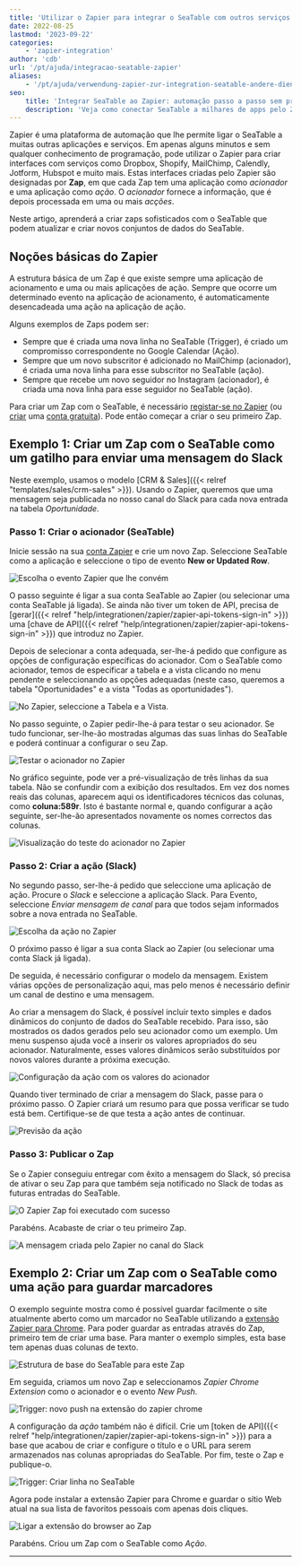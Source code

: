 ```yaml
---
title: 'Utilizar o Zapier para integrar o SeaTable com outros serviços'
date: 2022-08-25
lastmod: '2023-09-22'
categories:
    - 'zapier-integration'
author: 'cdb'
url: '/pt/ajuda/integracao-seatable-zapier'
aliases:
    - '/pt/ajuda/verwendung-zapier-zur-integration-seatable-andere-dienste'
seo:
    title: 'Integrar SeaTable ao Zapier: automação passo a passo sem programação'
    description: 'Veja como conectar SeaTable a milhares de apps pelo Zapier—guia prático, exemplos, fluxos automatizados e dicas para produtividade sem código.'
---
```


Zapier é uma plataforma de automação que lhe permite ligar o SeaTable a muitas outras aplicações e serviços. Em apenas alguns minutos e sem qualquer conhecimento de programação, pode utilizar o Zapier para criar interfaces com serviços como Dropbox, Shopify, MailChimp, Calendly, Jotform, Hubspot e muito mais. Estas interfaces criadas pelo Zapier são designadas por **Zap**, em que cada Zap tem uma aplicação como _acionador_ e uma aplicação como _ação_. O _acionador_ fornece a informação, que é depois processada em uma ou mais _acções_.

Neste artigo, aprenderá a criar zaps sofisticados com o SeaTable que podem atualizar e criar novos conjuntos de dados do SeaTable.

## Noções básicas do Zapier

A estrutura básica de um Zap é que existe sempre uma aplicação de acionamento e uma ou mais aplicações de ação. Sempre que ocorre um determinado evento na aplicação de acionamento, é automaticamente desencadeada uma ação na aplicação de ação.

Alguns exemplos de Zaps podem ser:

- Sempre que é criada uma nova linha no SeaTable (Trigger), é criado um compromisso correspondente no Google Calendar (Ação).
- Sempre que um novo subscritor é adicionado no MailChimp (acionador), é criada uma nova linha para esse subscritor no SeaTable (ação).
- Sempre que recebe um novo seguidor no Instagram (acionador), é criada uma nova linha para esse seguidor no SeaTable (ação).

Para criar um Zap com o SeaTable, é necessário [registar-se no Zapier](https://zapier.com/app/login) (ou [criar](https://zapier.com/sign-up) uma [conta gratuita](https://zapier.com/sign-up)). Pode então começar a criar o seu primeiro Zap.

## Exemplo 1: Criar um Zap com o SeaTable como um gatilho para enviar uma mensagem do Slack

Neste exemplo, usamos o modelo [CRM & Sales]({{< relref "templates/sales/crm-sales" >}}). Usando o Zapier, queremos que uma mensagem seja publicada no nosso canal do Slack para cada nova entrada na tabela _Oportunidade_.

### Passo 1: Criar o acionador (SeaTable)

Inicie sessão na sua [conta Zapier](https://zapier.com/app/login) e crie um novo Zap. Seleccione SeaTable como a aplicação e seleccione o tipo de evento **New or Updated Row**.

![Escolha o evento Zapier que lhe convém](images/zapier-example-1.png)

O passo seguinte é ligar a sua conta SeaTable ao Zapier (ou selecionar uma conta SeaTable já ligada). Se ainda não tiver um token de API, precisa de [gerar]({{< relref "help/integrationen/zapier/zapier-api-tokens-sign-in" >}}) uma [chave de API]({{< relref "help/integrationen/zapier/zapier-api-tokens-sign-in" >}}) que introduz no Zapier.

Depois de selecionar a conta adequada, ser-lhe-á pedido que configure as opções de configuração específicas do acionador. Com o SeaTable como acionador, temos de especificar a tabela e a vista clicando no menu pendente e seleccionando as opções adequadas (neste caso, queremos a tabela "Oportunidades" e a vista "Todas as oportunidades").

![No Zapier, seleccione a Tabela e a Vista.](images/zapier-example-2.png)

No passo seguinte, o Zapier pedir-lhe-á para testar o seu acionador. Se tudo funcionar, ser-lhe-ão mostradas algumas das suas linhas do SeaTable e poderá continuar a configurar o seu Zap.

![Testar o acionador no Zapier](images/zapier-example-3.png)

No gráfico seguinte, pode ver a pré-visualização de três linhas da sua tabela. Não se confundir com a exibição dos resultados. Em vez dos nomes reais das colunas, aparecem aqui os identificadores técnicos das colunas, como **coluna:589r**. Isto é bastante normal e, quando configurar a ação seguinte, ser-lhe-ão apresentados novamente os nomes correctos das colunas.

![Visualização do teste do acionador no Zapier](images/zapier-example-4.png)

### Passo 2: Criar a ação (Slack)

No segundo passo, ser-lhe-á pedido que seleccione uma aplicação de ação. Procure o _Slack_ e seleccione a aplicação Slack. Para Evento, seleccione _Enviar mensagem de canal_ para que todos sejam informados sobre a nova entrada no SeaTable.

![Escolha da ação no Zapier](images/zapier-example-5.png)

O próximo passo é ligar a sua conta Slack ao Zapier (ou selecionar uma conta Slack já ligada).

De seguida, é necessário configurar o modelo da mensagem. Existem várias opções de personalização aqui, mas pelo menos é necessário definir um canal de destino e uma mensagem.

Ao criar a mensagem do Slack, é possível incluir texto simples e dados dinâmicos do conjunto de dados do SeaTable recebido. Para isso, são mostrados os dados gerados pelo seu acionador como um exemplo. Um menu suspenso ajuda você a inserir os valores apropriados do seu acionador. Naturalmente, esses valores dinâmicos serão substituídos por novos valores durante a próxima execução.

![Configuração da ação com os valores do acionador](images/zapier-example-6.png)

Quando tiver terminado de criar a mensagem do Slack, passe para o próximo passo. O Zapier criará um resumo para que possa verificar se tudo está bem. Certifique-se de que testa a ação antes de continuar.

![Previsão da ação](images/zapier-example-7.png)

### Passo 3: Publicar o Zap

Se o Zapier conseguiu entregar com êxito a mensagem do Slack, só precisa de ativar o seu Zap para que também seja notificado no Slack de todas as futuras entradas do SeaTable.

![O Zapier Zap foi executado com sucesso](images/zapier-example-8.png)

Parabéns. Acabaste de criar o teu primeiro Zap.

![A mensagem criada pelo Zapier no canal do Slack](images/zapier-example-9.png)

## Exemplo 2: Criar um Zap com o SeaTable como uma ação para guardar marcadores

O exemplo seguinte mostra como é possível guardar facilmente o site atualmente aberto como um marcador no SeaTable utilizando a [extensão Zapier para Chrome](https://zapier.com/apps/zapier-chrome-extension/integrations). Para poder guardar as entradas através do Zap, primeiro tem de criar uma base. Para manter o exemplo simples, esta base tem apenas duas colunas de texto.

![Estrutura de base do SeaTable para este Zap](images/zapier-example-14.png)

Em seguida, criamos um novo Zap e seleccionamos _Zapier Chrome Extension_ como o acionador e o evento _New Push_.

![Trigger: novo push na extensão do zapier chrome](images/zapier-example-10.png)

A configuração da _ação_ também não é difícil. Crie um [token de API]({{< relref "help/integrationen/zapier/zapier-api-tokens-sign-in" >}}) para a base que acabou de criar e configure o título e o URL para serem armazenados nas colunas apropriadas do SeaTable. Por fim, teste o Zap e publique-o.

![Trigger: Criar linha no SeaTable](images/zapier-example-12.png)

Agora pode instalar a extensão Zapier para Chrome e guardar o sítio Web atual na sua lista de favoritos pessoais com apenas dois cliques.

![Ligar a extensão do browser ao Zap](images/zapier-example-13.png)

Parabéns. Criou um Zap com o SeaTable como _Ação_.

---

<script src="https://cdn.zapier.com/packages/partner-sdk/v0/zapier-elements/zapier-elements.esm.js" type="module"></script>
